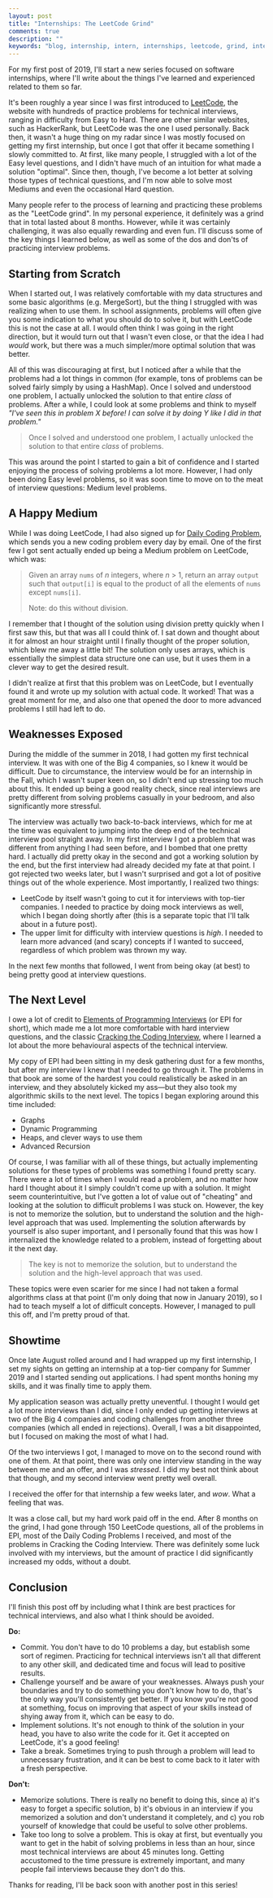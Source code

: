 ```yaml
---
layout: post
title: "Internships: The LeetCode Grind"
comments: true
description: ""
keywords: "blog, internship, intern, internships, leetcode, grind, interviews"
---
```


For my first post of 2019, I'll start a new series focused on software internships, where I'll write about the things I've learned and experienced related to them so far.

It's been roughly a year since I was first introduced to [LeetCode](https://leetcode.com), the website with hundreds of practice problems for technical interviews, ranging in difficulty from Easy to Hard. There are other similar websites, such as HackerRank, but LeetCode was the one I used personally. Back then, it wasn't a huge thing on my radar since I was mostly focused on getting my first internship, but once I got that offer it became something I slowly committed to. At first, like many people, I struggled with a lot of the Easy level questions, and I didn't have much of an intuition for what made a solution "optimal". Since then, though, I've become a lot better at solving those types of technical questions, and I'm now able to solve most Mediums and even the occasional Hard question. 

Many people refer to the process of learning and practicing these problems as the "LeetCode grind". In my personal experience, it definitely was a grind that in total lasted about 8 months. However, while it was certainly challenging, it was also equally rewarding and even fun. I'll discuss some of the key things I learned below, as well as some of the dos and don'ts of practicing interview problems.

## Starting from Scratch

When I started out, I was relatively comfortable with my data structures and some basic algorithms (e.g. MergeSort), but the thing I struggled with was realizing when to use them. In school assignments, problems will often give you some indication to what you should do to solve it, but with LeetCode this is not the case at all. I would often think I was going in the right direction, but it would turn out that I wasn't even close, or that the idea I had *would* work, but there was a much simpler/more optimal solution that was better.  

All of this was discouraging at first, but I noticed after a while that the problems had a lot things in common (for example, tons of problems can be solved fairly simply by using a HashMap). Once I solved and understood one problem, I actually unlocked the solution to that entire *class* of problems. After a while, I could look at some problems and think to myself *"I've seen this in problem X before! I can solve it by doing Y like I did in that problem."* 

> Once I solved and understood one problem, I actually unlocked the solution to that entire *class* of problems.

This was around the point I started to gain a bit of confidence and I started enjoying the process of solving problems a lot more. However, I had only been doing Easy level problems, so it was soon time to move on to the meat of interview questions: Medium level problems.

## A Happy Medium

While I was doing LeetCode, I had also signed up for [Daily Coding Problem](https://www.dailycodingproblem.com/), which sends you a new coding problem every day by email. One of the first few I got sent actually ended up being a Medium problem on LeetCode, which was:

> Given an array `nums` of *n* integers, where *n* > 1, return an array `output` such that `output[i]` is equal to the product of all the elements of `nums` except `nums[i]`.
>
> Note: do this without division.

I remember that I thought of the solution using division pretty quickly when I first saw this, but that was all I could think of. I sat down and thought about it for almost an hour straight until I finally thought of the proper solution, which blew me away a little bit! The solution only uses arrays, which is essentially the simplest data structure one can use, but it uses them in a clever way to get the desired result. 

I didn't realize at first that this problem was on LeetCode, but I eventually found it and wrote up my solution with actual code. It worked! That was a great moment for me, and also one that opened the door to more advanced problems I still had left to do.

## Weaknesses Exposed

During the middle of the summer in 2018, I had gotten my first technical interview. It was with one of the Big 4 companies, so I knew it would be difficult. Due to circumstance, the interview would be for an internship in the Fall, which I wasn't super keen on, so I didn't end up stressing too much about this. It ended up being a good reality check, since real interviews are pretty different from solving problems casually in your bedroom, and also significantly more stressful. 

The interview was actually two back-to-back interviews, which for me at the time was equivalent to jumping into the deep end of the technical interview pool straight away. In my first interview I got a problem that was different from anything I had seen before, and I bombed that one pretty hard. I actually did pretty okay in the second and got a working solution by the end, but the first interview had already decided my fate at that point. I got rejected two weeks later, but I wasn't surprised and got a lot of positive things out of the whole experience. Most importantly, I realized two things:

* LeetCode by itself wasn't going to cut it for interviews with top-tier companies. I needed to practice by doing mock interviews as well, which I began doing shortly after (this is a separate topic that I'll talk about in a future post).
* The upper limit for difficulty with interview questions is *high*. I needed to learn more advanced (and scary) concepts if I wanted to succeed, regardless of which problem was thrown my way.

In the next few months that followed, I went from being okay (at best) to being pretty good at interview questions.

## The Next Level

I owe a lot of credit to [Elements of Programming Interviews](https://www.amazon.com/Elements-Programming-Interviews-Insiders-Guide/dp/1479274836) (or EPI for short), which made me a lot more comfortable with hard interview questions, and the classic [Cracking the Coding Interview](https://www.amazon.com/Cracking-Coding-Interview-Programming-Questions/dp/0984782850/ref=sr_1_1?keywords=cracking+the+coding+interview&qid=1550434425&s=books&sr=1-1), where I learned a lot about the more behavioural aspects of the technical interview. 

My copy of EPI had been sitting in my desk gathering dust for a few months, but after my interview I knew that I needed to go through it. The problems in that book are some of the hardest you could realistically be asked in an interview, and they absolutely kicked my ass—but they also took my algorithmic skills to the next level. The topics I began exploring around this time included:

* Graphs
* Dynamic Programming
* Heaps, and clever ways to use them
* Advanced Recursion

Of course, I was familiar with all of these things, but actually implementing solutions for these types of problems was something I found pretty scary. There were a lot of times when I would read a problem, and no matter how hard I thought about it I simply couldn't come up with a solution. It might seem counterintuitive, but I've gotten a lot of value out of "cheating" and looking at the solution to difficult problems I was stuck on. However, the key is not to memorize the solution, but to understand the solution and the high-level approach that was used. Implementing the solution afterwards by yourself is also super important, and I personally found that this was how I internalized the knowledge related to a problem, instead of forgetting about it the next day.

> The key is not to memorize the solution, but to understand the solution and the high-level approach that was used.

These topics were even scarier for me since I had not taken a formal algorithms class at that point (I'm only doing that now in January 2019), so I had to teach myself a lot of difficult concepts. However, I managed to pull this off, and I'm pretty proud of that.

## Showtime

Once late August rolled around and I had wrapped up my first internship, I set my sights on getting an internship at a top-tier company for Summer 2019 and I started sending out applications. I had spent months honing my skills, and it was finally time to apply them. 

My application season was actually pretty uneventful. I thought I would get a lot more interviews than I did, since I only ended up getting interviews at two of the Big 4 companies and coding challenges from another three companies (which all ended in rejections). Overall, I was a bit disappointed, but I focused on making the most of what I had.

Of the two interviews I got, I managed to move on to the second round with one of them. At that point, there was only one interview standing in the way between me and an offer, and I was *stressed*. I did my best not think about that though, and my second interview went pretty well overall. 

I received the offer for that internship a few weeks later, and *wow*. What a feeling that was.

It was a close call, but my hard work paid off in the end. After 8 months on the grind, I had gone through 150 LeetCode questions, all of the problems in EPI, most of the Daily Coding Problems I received, and most of the problems in Cracking the Coding Interview. There was definitely some luck involved with my interviews, but the amount of practice I did significantly increased my odds, without a doubt.

## Conclusion

I'll finish this post off by including what I think are best practices for technical interviews, and also what I think should be avoided.

**Do:**

* Commit. You don't have to do 10 problems a day, but establish some sort of regimen. Practicing for technical interviews isn't all that different to any other skill, and dedicated time and focus will lead to positive results.
* Challenge yourself and be aware of your weaknesses. Always push your boundaries and try to do something you don't know how to do, that's the only way you'll consistently get better. If you know you're not good at something, focus on improving that aspect of your skills instead of shying away from it, which can be easy to do.
* Implement solutions. It's not enough to think of the solution in your head, you have to also write the code for it. Get it accepted on LeetCode, it's a good feeling!
* Take a break. Sometimes trying to push through a problem will lead to unnecessary frustration, and it can be best to come back to it later with a fresh perspective. 

**Don't:**

* Memorize solutions. There is really no benefit to doing this, since a) it's easy to forget a specific solution, b) it's obvious in an interview if you memorized a solution and don't understand it completely, and c) you rob yourself of knowledge that could be useful to solve other problems.
* Take too long to solve a problem. This is okay at first, but eventually you want to get in the habit of solving problems in less than an hour, since most technical interviews are about 45 minutes long. Getting accustomed to the time pressure is extremely important, and many people fail interviews because they don't do this.

Thanks for reading, I'll be back soon with another post in this series!